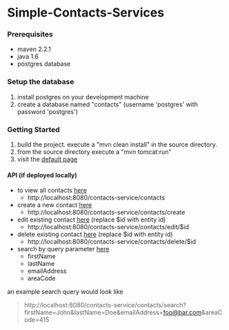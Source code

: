 # Simple-Contacts-Services

### Prerequisites
* maven 2.2.1
* java 1.6
* postgres database

### Setup the database
1. install postgres on your development machine
2. create a database named "contacts" (username 'postgres' with password 'postgres')

### Getting Started
1. build the project. execute a "mvn clean install" in the source directory.
2. from the source directory execute a "mvn tomcat:run"
3. visit the [default page](http://localhost:8080/contacts-service/contacts)

#### API (if deployed locally)
* to view all contacts [here](http://localhost:8080/contacts-service/contacts)
    * http://localhost:8080/contacts-service/contacts
* create a new contact [here](http://localhost:8080/contacts-service/contacts/create)
    * http://localhost:8080/contacts-service/contacts/create
* edit existing contact [here](http://localhost:8080/contacts-service/contacts/edit/$id) (replace $id with entity id)
    * http://localhost:8080/contacts-service/contacts/edit/$id
* delete existing contact [here](http://localhost:8080/contacts-service/contacts/delete/$id) (replace $id with entity id)
    * http://localhost:8080/contacts-service/contacts/delete/$id
* search by query parameter [here](http://localhost:8080/contacts-service/contacts/search)
    * firstName
    * lastName
    * emailAddress
    * areaCode

an example search query would look like

> http://localhost:8080/contacts-service/contacts/search?firstName=John&lastName=Doe&emailAddress=foo@bar.com&areaCode=415


